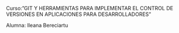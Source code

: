 Curso:”GIT Y HERRAMIENTAS PARA IMPLEMENTAR EL CONTROL DE VERSIONES EN APLICACIONES PARA DESARROLLADORES”

Alumna:  Ileana Bereciartu
